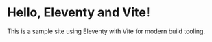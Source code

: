 # Hello, Eleventy and Vite!

This is a sample site using Eleventy with Vite for modern build tooling.

